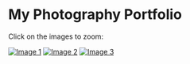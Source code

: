 # My Photography Portfolio

Click on the images to zoom:

[![Image 1](demo/posts/assets/ajj.jpg)](demo/posts/assets/ajj.jpg)
[![Image 2](demo/posts/assets/we.jpg)](demo/posts/assets/we.jpg)
[![Image 3](demo/posts/assets/aju.jpg)](demo/posts/assets/aju.jpg)
